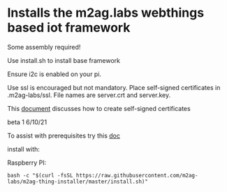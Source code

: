 # Installs the m2ag.labs webthings based iot framework

Some assembly required!

Use install.sh to install base framework

Ensure i2c is enabled on your pi.

Use ssl is encouraged but not mandatory. Place self-signed certificates in .m2ag-labs/ssl. File names are server.crt and server.key.

This [document](https://docs.google.com/document/d/14vuQJgqhT3Ylm6VSoCiv0JzX6T2fNVaKkcaUYLtU_xM/edit?usp=sharing) discusses how to create self-signed certificates

beta 1 6/10/21

To assist with prerequisites try this [doc](https://docs.google.com/document/d/1MfYIxnEYlHoLYPp0aK_jBCefJHbil6GVLdsT3CCK7yQ/edit?usp=sharing)

install with:

Raspberry PI:
```
bash -c "$(curl -fsSL https://raw.githubusercontent.com/m2ag-labs/m2ag-thing-installer/master/install.sh)"
```


